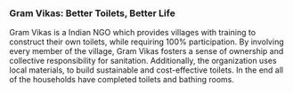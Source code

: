 ### Gram Vikas: Better Toilets, Better Life
Gram Vikas is a Indian NGO which provides villages with training to construct their own toilets, 
while requiring 100% participation. By involving every member of the village, Gram Vikas fosters a 
sense of ownership and collective responsibility for sanitation. Additionally, 
the organization uses local materials, to build sustainable and cost-effective toilets. 
In the end all of the households have completed toilets and bathing rooms.

